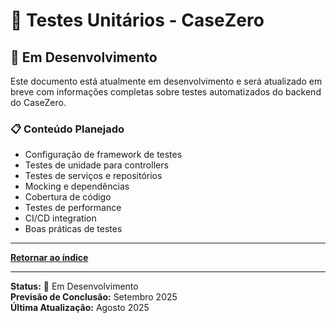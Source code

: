 # 🧪 Testes Unitários - CaseZero

## 🔧 Em Desenvolvimento

Este documento está atualmente em desenvolvimento e será atualizado em breve com informações completas sobre testes automatizados do backend do CaseZero.

### 📋 Conteúdo Planejado

- Configuração de framework de testes
- Testes de unidade para controllers
- Testes de serviços e repositórios
- Mocking e dependências
- Cobertura de código
- Testes de performance
- CI/CD integration
- Boas práticas de testes

---


[**Retornar ao índice**](./README.md)


---

**Status:** 🚧 Em Desenvolvimento  
**Previsão de Conclusão:** Setembro 2025  
**Última Atualização:** Agosto 2025
